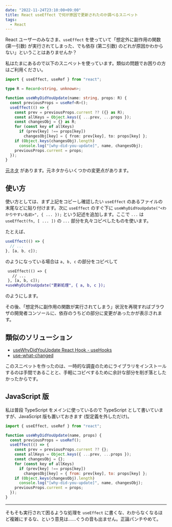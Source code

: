 ```yaml
---
date: "2022-11-24T23:10:00+09:00"
title: React useEffect で何が原因で更新されたのか調べるスニペット
tags:
  - React
---
```


React ユーザーのみなさま、`useEffect` を使っていて「想定外に副作用の関数 (第一引数) が実行されてしまった、でも依存 (第二引数) のどれが原因かわからない」ということはありませんか？

私はたまにあるので以下のスニペットを使っています。類似の問題でお困りの方はご利用ください。

```typescript
import { useEffect, useRef } from "react";

type R = Record<string, unknown>;

function useWhyDidYouUpdate(name: string, props: R) {
  const previousProps = useRef<R>();
  useEffect(() => {
    const prev = previousProps.current ?? ({} as R);
    const allKeys = Object.keys({ ...prev, ...props });
    const changesObj = {} as R;
    for (const key of allKeys)
      if (prev[key] !== props[key])
        changesObj[key] = { from: prev[key], to: props[key] };
    if (Object.keys(changesObj).length)
      console.log("[why-did-you-update]", name, changesObj);
    previousProps.current = props;
  });
}
```

[元ネタ](https://usehooks.com/useWhyDidYouUpdate/) があります。元ネタからいくつかの変更点があります。

## 使い方

使い方としては、まず上記をコピーし確認したい `useEffect` のあるファイルの末尾などに貼り付けます。次に `useEffect` のすぐ下に `useWhyDidYouUpdate("<わかりやすい名前>", { ... });` という記述を追加します。ここで `...` は `useEffect(fn, [ ... ])` の `...` 部分を丸々コピペしたものを使います。

たとえば、

```typescript
useEffect(() => {
  // ...
}, [a, b, c]);
```

のようになっている場合は `a, b, c` の部分をコピペして

```diff
 useEffect(() => {
   // ...
 }, [a, b, c]);
+useWhyDidYouUpdate("更新処理", { a, b, c });
```

のようにします。

その後、「想定外に副作用の関数が実行されてしまう」状況を再現すればブラウザの開発者コンソールに、依存のうちどの部分に変更があったかが表示されます。

## 類似のソリューション

- [useWhyDidYouUpdate React Hook - useHooks](https://usehooks.com/useWhyDidYouUpdate/)
- [use-what-changed](https://github.com/simbathesailor/use-what-changed)

このスニペットを作ったのは、一時的な調査のためにライブラリをインストールするのは手間であることと、手軽にコピペするために余計な部分を削ぎ落としたかったからです。

## JavaScript 版

私は普段 TypeScript をメインに使っているので TypeScript として書いていますが、JavaScript 版も置いておきます (型定義を外しただけ)。

```javascript
import { useEffect, useRef } from "react";

function useWhyDidYouUpdate(name, props) {
  const previousProps = useRef();
  useEffect(() => {
    const prev = previousProps.current ?? {};
    const allKeys = Object.keys({ ...prev, ...props });
    const changesObj = {};
    for (const key of allKeys)
      if (prev[key] !== props[key])
        changesObj[key] = { from: prev[key], to: props[key] };
    if (Object.keys(changesObj).length)
      console.log("[why-did-you-update]", name, changesObj);
    previousProps.current = props;
  });
}
```

---

そもそも実行されて困るような処理を `useEffect` に書くな、わからなくなるほど複雑にするな、という意見は……ぐうの音も出ません。正論パンチやめて。

